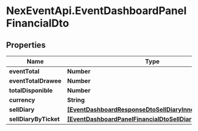 # NexEventApi.EventDashboardPanelFinancialDto

## Properties

Name | Type | Description | Notes
------------ | ------------- | ------------- | -------------
**eventTotal** | **Number** |  | 
**eventTotalDrawee** | **Number** |  | 
**totalDisponible** | **Number** |  | 
**currency** | **String** |  | 
**sellDiary** | [**[EventDashboardResponseDtoSellDiaryInner]**](EventDashboardResponseDtoSellDiaryInner.md) |  | 
**sellDiaryByTicket** | [**[EventDashboardPanelFinancialDtoSellDiaryByTicketInner]**](EventDashboardPanelFinancialDtoSellDiaryByTicketInner.md) |  | 


